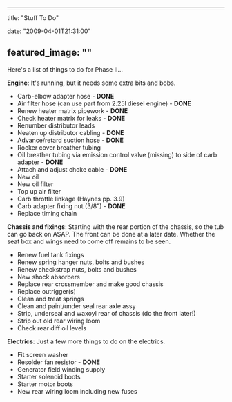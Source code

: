 
---
title: "Stuff To Do"

date: "2009-04-01T21:31:00"

featured_image: ""
---


Here's a list of things to do for Phase II...

<span style="font-weight: bold;">Engine</span>:  It's running, but it needs some extra bits and bobs.
<ul><li>Carb-elbow adapter hose - <span style="font-weight: bold;">DONE</span>
</li><li>Air filter hose (can use part from 2.25l diesel engine) - <span style="font-weight: bold;">DONE</span></li><li>Renew heater matrix pipework - <span style="font-weight: bold;">DONE</span></li><li>Check heater matrix for leaks - <span style="font-weight: bold;">DONE</span></li><li>Renumber distributor leads</li><li>Neaten up distributor cabling - <span style="font-weight: bold;">DONE</span></li><li>Advance/retard suction hose - <span style="font-weight: bold;">DONE</span></li><li>Rocker cover breather tubing</li><li>Oil breather tubing via emission control valve (missing) to side of carb adapter - <span style="font-weight: bold;">DONE</span></li><li>Attach and adjust choke cable - <span style="font-weight: bold;">DONE</span></li><li>New oil</li><li>New oil filter</li><li>Top up air filter</li><li>Carb throttle linkage (Haynes pp. 3.9)</li><li>Carb adapter fixing nut (3/8") - <span style="font-weight: bold;">DONE</span></li><li>Replace timing chain
</li></ul><span style="font-weight: bold;">Chassis and fixings</span>:  Starting with the rear portion of the chassis, so the tub can go back on ASAP.  The front can be done at a later date.  Whether the seat box and wings need to come off remains to be seen.<span style="font-weight: bold;">
</span><ul><li>Renew fuel tank fixings</li><li>Renew spring hanger nuts, bolts and bushes</li><li>Renew checkstrap nuts, bolts and bushes</li><li>New shock absorbers
</li><li>Replace rear crossmember and make good chassis</li><li>Replace outrigger(s)</li><li>Clean and treat springs</li><li>Clean and paint/under seal rear axle assy</li><li>Strip, underseal and waxoyl rear of chassis (do the front later!)</li><li>Strip out old rear wiring loom</li><li>Check rear diff oil levels
</li></ul><span style="font-weight: bold;">Electrics</span>:  Just a few more things to do on the electrics.<span style="font-weight: bold;">
</span><ul><li>Fit screen washer</li><li>Resolder fan resistor - <span style="font-weight: bold;">DONE</span></li><li>Generator field winding supply</li><li>Starter solenoid boots</li><li>Starter motor boots</li><li>New rear wiring loom including new fuses
</li></ul>